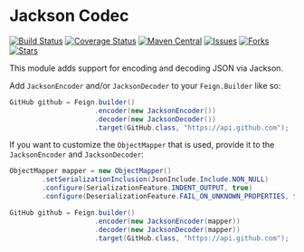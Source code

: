 Jackson Codec
===================

[![Build Status](https://travis-ci.org/velo/feign-jackson1.svg?branch=master)](https://travis-ci.org/velo/feign-jackson1?branch=master) 
[![Coverage Status](https://coveralls.io/repos/github/velo/feign-jackson1/badge.svg?branch=master)](https://coveralls.io/github/velo/feign-jackson1?branch=master) 
[![Maven Central](https://maven-badges.herokuapp.com/maven-central/com.marvinformatics.feign/feign-jackson1/badge.svg)](https://maven-badges.herokuapp.com/maven-central/com.marvinformatics.feign/feign-jackson1/) 
[![Issues](https://img.shields.io/github/issues/velo/feign-jackson1.svg)](https://github.com/velo/feign-jackson1/issues) 
[![Forks](https://img.shields.io/github/forks/velo/feign-jackson1.svg)](https://github.com/velo/feign-jackson1/network) 
[![Stars](https://img.shields.io/github/stars/velo/feign-jackson1.svg)](https://github.com/velo/feign-jackson1/stargazers)

This module adds support for encoding and decoding JSON via Jackson.

Add `JacksonEncoder` and/or `JacksonDecoder` to your `Feign.Builder` like so:

```java
GitHub github = Feign.builder()
                     .encoder(new JacksonEncoder())
                     .decoder(new JacksonDecoder())
                     .target(GitHub.class, "https://api.github.com");
```

If you want to customize the `ObjectMapper` that is used, provide it to the `JacksonEncoder` and `JacksonDecoder`:

```java
ObjectMapper mapper = new ObjectMapper()
        .setSerializationInclusion(JsonInclude.Include.NON_NULL)
        .configure(SerializationFeature.INDENT_OUTPUT, true)
        .configure(DeserializationFeature.FAIL_ON_UNKNOWN_PROPERTIES, false);

GitHub github = Feign.builder()
                     .encoder(new JacksonEncoder(mapper))
                     .decoder(new JacksonDecoder(mapper))
                     .target(GitHub.class, "https://api.github.com");
```
